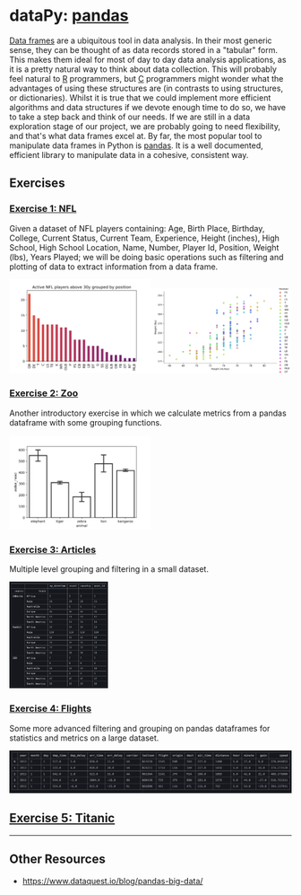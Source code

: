 # dataPy: [pandas](https://pandas.pydata.org/)

[Data frames](https://github.com/mobileink/data.frame/wiki/What-is-a-Data-Frame%3F) are a ubiquitous tool in data analysis. In their most generic sense, they can be thought of as data records stored in a "tabular" form. This makes them ideal for most of day to day data analysis applications, as it is a pretty natural way to think about data collection. This will probably feel natural to [R](https://www.r-project.org/) programmers, but [C](https://en.wikipedia.org/wiki/C_(programming_language)) programmers might wonder what the advantages of using these structures are (in contrasts to using structures, or dictionaries). Whilst it is true that we could implement more efficient algorithms and data structures if we devote enough time to do so, we have to take a step back and think of our needs. If we are still in a data exploration stage of our project, we are probably going to need flexibility, and that's what data frames excel at. By far, the most popular tool to manipulate data frames in Python is [pandas](https://pandas.pydata.org/). It is a well documented, efficient library to manipulate data in a cohesive, consistent way.


##  Exercises

### [Exercise 1: NFL](../scripts/nfl.py)

Given a dataset of NFL players containing: Age, Birth Place, Birthday, College, Current Status, Current Team, Experience, Height (inches), High School, High School Location, Name, Number, Player Id, Position, Weight (lbs), Years Played; we will be doing basic operations such as filtering and plotting of data to extract information from a data frame.

<img src="./media/nfl.png" width="50%"><img src="./media/nflScatter.png" width="50%">

### [Exercise 2: Zoo](../scripts/zoo,py)

Another introductory exercise in which we calculate metrics from a pandas dataframe with some grouping functions.

<img src="./media/zoo.jpg" width="50%">

### [Exercise 3: Articles](../scripts/articles,py)

Multiple level grouping and filtering in a small dataset.

<img src="./media/articles.png" width="35%">

### [Exercise 4: Flights](../scripts/flights,py)

Some more advanced filtering and grouping on pandas dataframes for statistics and metrics on a large dataset.

<img src="./media/flights.png" width="100%">


##  [Exercise 5: Titanic](../scripts/titanic.py)


<hr>

##  Other Resources

* https://www.dataquest.io/blog/pandas-big-data/
